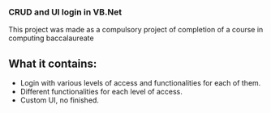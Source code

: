### CRUD and UI login in VB.Net 
This project was made as a compulsory project of completion of a course in computing baccalaureate
## What it contains:
- Login with various levels of access and functionalities for each of them.
- Different functionalities for each level of access.
- Custom UI, no finished. 
